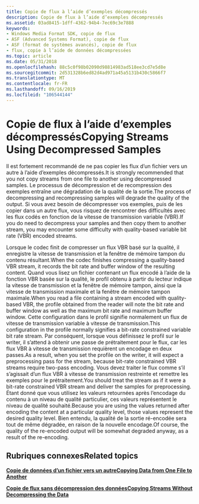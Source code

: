 ```yaml
---
title: Copie de flux à l’aide d’exemples décompressés
description: Copie de flux à l’aide d’exemples décompressés
ms.assetid: 03ad8415-1dff-4362-94b4-7ec69c3e7888
keywords:
- Windows Media Format SDK, copie de flux
- ASF (Advanced Systems Format), copie de flux
- ASF (format de systèmes avancés), copie de flux
- flux, copie à l’aide de données décompressées
ms.topic: article
ms.date: 05/31/2018
ms.openlocfilehash: 88c5c0f98b02090d98814983ad518ee3cd7e5d8e
ms.sourcegitcommit: 2d531328b6ed82d4ad971a45a5131b430c5866f7
ms.translationtype: MT
ms.contentlocale: fr-FR
ms.lasthandoff: 09/16/2019
ms.locfileid: "106544144"
---
```

# <a name="copying-streams-using-decompressed-samples"></a><span data-ttu-id="a19b2-107">Copie de flux à l’aide d’exemples décompressés</span><span class="sxs-lookup"><span data-stu-id="a19b2-107">Copying Streams Using Decompressed Samples</span></span>

<span data-ttu-id="a19b2-108">Il est fortement recommandé de ne pas copier les flux d’un fichier vers un autre à l’aide d’exemples décompressés.</span><span class="sxs-lookup"><span data-stu-id="a19b2-108">It is strongly recommended that you not copy streams from one file to another using decompressed samples.</span></span> <span data-ttu-id="a19b2-109">Le processus de décompression et de recompression des exemples entraîne une dégradation de la qualité de la sortie.</span><span class="sxs-lookup"><span data-stu-id="a19b2-109">The process of decompressing and recompressing samples will degrade the quality of the output.</span></span> <span data-ttu-id="a19b2-110">Si vous avez besoin de décompresser vos exemples, puis de les copier dans un autre flux, vous risquez de rencontrer des difficultés avec les flux codés en fonction de la vitesse de transmission variable (VBR).</span><span class="sxs-lookup"><span data-stu-id="a19b2-110">If you do need to decompress your samples and then copy them to another stream, you may encounter some difficulty with quality-based variable bit rate (VBR) encoded streams.</span></span>

<span data-ttu-id="a19b2-111">Lorsque le codec finit de compresser un flux VBR basé sur la qualité, il enregistre la vitesse de transmission et la fenêtre de mémoire tampon du contenu résultant.</span><span class="sxs-lookup"><span data-stu-id="a19b2-111">When the codec finishes compressing a quality-based VBR stream, it records the bit rate and buffer window of the resulting content.</span></span> <span data-ttu-id="a19b2-112">Quand vous lisez un fichier contenant un flux encodé à l’aide de la fonction VBR basée sur la qualité, le profil obtenu à partir du lecteur indique la vitesse de transmission et la fenêtre de mémoire tampon, ainsi que la vitesse de transmission maximale et la fenêtre de mémoire tampon maximale.</span><span class="sxs-lookup"><span data-stu-id="a19b2-112">When you read a file containing a stream encoded with quality-based VBR, the profile obtained from the reader will note the bit rate and buffer window as well as the maximum bit rate and maximum buffer window.</span></span> <span data-ttu-id="a19b2-113">Cette configuration dans le profil signifie normalement un flux de vitesse de transmission variable à vitesse de transmission.</span><span class="sxs-lookup"><span data-stu-id="a19b2-113">This configuration in the profile normally signifies a bit-rate constrained variable bit rate stream.</span></span> <span data-ttu-id="a19b2-114">Par conséquent, lorsque vous définissez le profil sur le writer, il s’attend à obtenir une passe de prétraitement pour le flux, car les flux VBR à vitesse de transmission requièrent un encodage en deux passes.</span><span class="sxs-lookup"><span data-stu-id="a19b2-114">As a result, when you set the profile on the writer, it will expect a preprocessing pass for the stream, because bit-rate constrained VBR streams require two-pass encoding.</span></span> <span data-ttu-id="a19b2-115">Vous devez traiter le flux comme s’il s’agissait d’un flux VBR à vitesse de transmission restreinte et remettre les exemples pour le prétraitement.</span><span class="sxs-lookup"><span data-stu-id="a19b2-115">You should treat the stream as if it were a bit-rate constrained VBR stream and deliver the samples for preprocessing.</span></span> <span data-ttu-id="a19b2-116">Étant donné que vous utilisez les valeurs retournées après l’encodage du contenu à un niveau de qualité particulier, ces valeurs représentent le niveau de qualité souhaité.</span><span class="sxs-lookup"><span data-stu-id="a19b2-116">Because you are using the values returned after encoding the content at a particular quality level, those values represent the desired quality level.</span></span> <span data-ttu-id="a19b2-117">Bien entendu, la qualité de la sortie ré-encodée sera tout de même dégradée, en raison de la nouvelle encodage.</span><span class="sxs-lookup"><span data-stu-id="a19b2-117">Of course, the quality of the re-encoded output will be somewhat degraded anyway, as a result of the re-encoding.</span></span>

## <a name="related-topics"></a><span data-ttu-id="a19b2-118">Rubriques connexes</span><span class="sxs-lookup"><span data-stu-id="a19b2-118">Related topics</span></span>

<dl> <dt>

[<span data-ttu-id="a19b2-119">**Copie de données d’un fichier vers un autre**</span><span class="sxs-lookup"><span data-stu-id="a19b2-119">**Copying Data from One File to Another**</span></span>](copying-data-from-one-file-to-another.md)
</dt> <dt>

[<span data-ttu-id="a19b2-120">**Copie de flux sans décompression des données**</span><span class="sxs-lookup"><span data-stu-id="a19b2-120">**Copying Streams Without Decompressing the Data**</span></span>](copying-streams-without-decompressing-the-data.md)
</dt> </dl>

 

 




